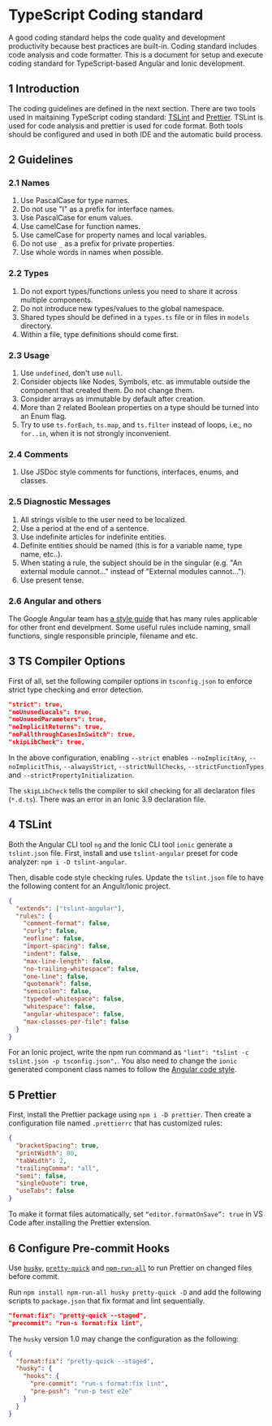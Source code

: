 # TypeScript Coding standard

A good coding standard helps the code quality and development productivity because best practices are built-in. Coding standard includes code analysis and code formatter. This is a document for setup and execute coding standard for TypeScript-based Angular and Ionic development.

## 1 Introduction

The coding guidelines are defined in the next section. There are two tools used in maitaining TypeScript coding standard: [TSLint](https://github.com/palantir/tslint) and [Prettier](https://prettier.io/). TSLint is used for code analysis and prettier is used for code format. Both tools should be configured and used in both IDE and the automatic build process.

## 2 Guidelines

### 2.1 Names

1. Use PascalCase for type names.
1. Do not use "I" as a prefix for interface names.
1. Use PascalCase for enum values.
1. Use camelCase for function names.
1. Use camelCase for property names and local variables.
1. Do not use `_` as a prefix for private properties.
1. Use whole words in names when possible.

### 2.2 Types

1. Do not export types/functions unless you need to share it across multiple components.
1. Do not introduce new types/values to the global namespace.
1. Shared types should be defined in a `types.ts` file or in files in `models` directory.
1. Within a file, type definitions should come first.

### 2.3 Usage

1. Use `undefined`, don't use `null`.
1. Consider objects like Nodes, Symbols, etc. as immutable outside the component that created them. Do not change them.
1. Consider arrays as immutable by default after creation.
1. More than 2 related Boolean properties on a type should be turned into an Enum flag.
1. Try to use `ts.forEach`, `ts.map`, and `ts.filter` instead of loops, i.e., no `for..in`, when it is not strongly inconvenient.

### 2.4 Comments

1. Use JSDoc style comments for functions, interfaces, enums, and classes.

### 2.5 Diagnostic Messages

1. All strings visible to the user need to be localized.
1. Use a period at the end of a sentence.
1. Use indefinite articles for indefinite entities.
1. Definite entities should be named (this is for a variable name, type name, etc..).
1. When stating a rule, the subject should be in the singular (e.g. "An external module cannot..." instead of "External modules cannot...").
1. Use present tense.

### 2.6 Angular and others

The Google Angular team has [a style guide](https://angular.io/guide/styleguide) that has many rules applicable for other front end develpment. Some useful rules include naming, small functions, single responsible principle, filename and etc.

## 3 TS Compiler Options

First of all, set the following compiler options in `tsconfig.json` to enforce strict type checking and error detection.

```json
"strict": true,
"noUnusedLocals": true,
"noUnusedParameters": true,
"noImplicitReturns": true,
"noFallthroughCasesInSwitch": true,
"skipLibCheck": true,
```

In the above configuration, enabling `--strict` enables `--noImplicitAny`, `--noImplicitThis`, `--alwaysStrict`, `--strictNullChecks`, `--strictFunctionTypes` and `--strictPropertyInitialization`.

The `skipLibCheck` tells the compiler to skil checking for all declaraton files (`*.d.ts`). There was an error in an Ionic 3.9 declaration file.

## 4 TSLint

Both the Angular CLI tool `ng` and the Ionic CLI tool `ionic` generate a `tslint.json` file. First, install and use `tslint-angular` preset for code analyzer: `npm i -D tslint-angular`.

Then, disable code style checking rules. Update the `tslint.json` file to have the following content for an Angulr/Ionic project.

```json
{
  "extends": ["tslint-angular"],
  "rules": {
    "comment-format": false,
    "curly": false,
    "eofline": false,
    "import-spacing": false,
    "indent": false,
    "max-line-length": false,
    "no-trailing-whitespace": false,
    "one-line": false,
    "quotemark": false,
    "semicolon": false,
    "typedef-whitespace": false,
    "whitespace": false,
    "angular-whitespace": false,
    "max-classes-per-file": false
  }
}
```

For an Ionic project, write the npm run command as `"lint": "tslint -c tslint.json -p tsconfig.json",`. You also need to change the `ionic` generated component class names to follow the [Angular code style](https://angular.io/guide/styleguide).

## 5 Prettier

First, install the Prettier package using `npm i -D prettier`. Then create a configuration file named `.prettierrc` that has customized rules:

```json
{
  "bracketSpacing": true,
  "printWidth": 80,
  "tabWidth": 2,
  "trailingComma": "all",
  "semi": false,
  "singleQuote": true,
  "useTabs": false
}
```

To make it format files automatically, set `“editor.formatOnSave”: true` in VS Code after installing the Prettier extension.

## 6 Configure Pre-commit Hooks

Use [`husky`](https://github.com/typicode/husky), [`pretty-quick`](https://github.com/azz/pretty-quick) and [`npm-run-all`](https://github.com/mysticatea/npm-run-all) to run Prettier on changed files before commit.

Run `npm install npm-run-all husky pretty-quick -D` and add the following scripts to `package.json` that fix format and lint sequentially.

```json
"format:fix": "pretty-quick --staged",
"precommit": "run-s format:fix lint",
```

The `husky` version 1.0 may change the configuration as the following:

```json
{
  "format:fix": "pretty-quick --staged",
  "husky": {
    "hooks": {
      "pre-commit": "run-s format:fix lint",
      "pre-push": "run-p test e2e"
    }
  }
}
```
